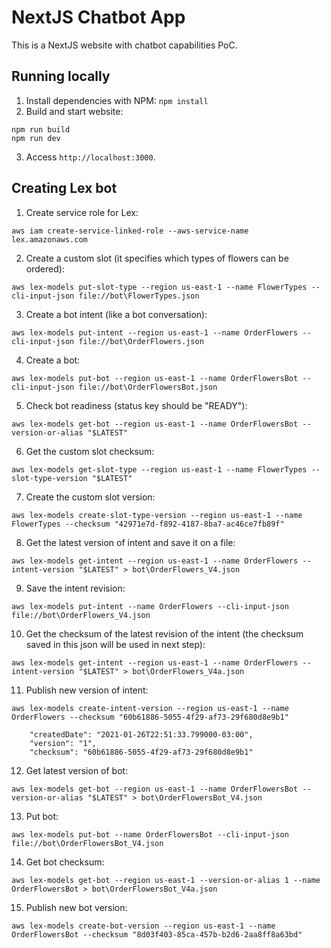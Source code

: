 # NextJS Chatbot App
This is a NextJS website with chatbot capabilities PoC.

## Running locally
1. Install dependencies with NPM: `npm install`
2. Build and start website:
```
npm run build
npm run dev
```
3. Access `http://localhost:3000`.

## Creating Lex bot
1. Create service role for Lex:
```
aws iam create-service-linked-role --aws-service-name lex.amazonaws.com
```
2. Create a custom slot (it specifies which types of flowers can be ordered):
```
aws lex-models put-slot-type --region us-east-1 --name FlowerTypes --cli-input-json file://bot\FlowerTypes.json
```
3. Create a bot intent (like a bot conversation):
```
aws lex-models put-intent --region us-east-1 --name OrderFlowers --cli-input-json file://bot\OrderFlowers.json
```
4. Create a bot:
```
aws lex-models put-bot --region us-east-1 --name OrderFlowersBot --cli-input-json file://bot\OrderFlowersBot.json
```
5. Check bot readiness (status key should be "READY"):
```
aws lex-models get-bot --region us-east-1 --name OrderFlowersBot --version-or-alias "$LATEST"
```
6. Get the custom slot checksum:
```
aws lex-models get-slot-type --region us-east-1 --name FlowerTypes --slot-type-version "$LATEST"
```
7. Create the custom slot version:
```
aws lex-models create-slot-type-version --region us-east-1 --name FlowerTypes --checksum "42971e7d-f892-4187-8ba7-ac46ce7fb89f"
```
8. Get the latest version of intent and save it on a file:
```
aws lex-models get-intent --region us-east-1 --name OrderFlowers --intent-version "$LATEST" > bot\OrderFlowers_V4.json
```
9. Save the intent revision:
```
aws lex-models put-intent --name OrderFlowers --cli-input-json file://bot\OrderFlowers_V4.json
```
10. Get the checksum of the latest revision of the intent (the checksum saved in this json will be used in next step):
```
aws lex-models get-intent --region us-east-1 --name OrderFlowers --intent-version "$LATEST" > bot\OrderFlowers_V4a.json
```
11. Publish new version of intent:
```
aws lex-models create-intent-version --region us-east-1 --name OrderFlowers --checksum "60b61886-5055-4f29-af73-29f680d8e9b1"

    "createdDate": "2021-01-26T22:51:33.799000-03:00",
    "version": "1",
    "checksum": "60b61886-5055-4f29-af73-29f680d8e9b1"
```
12. Get latest version of bot:
```
aws lex-models get-bot --region us-east-1 --name OrderFlowersBot --version-or-alias "$LATEST" > bot\OrderFlowersBot_V4.json
```
13. Put bot:
```
aws lex-models put-bot --name OrderFlowersBot --cli-input-json file://bot\OrderFlowersBot_V4.json
```
14. Get bot checksum:
```
aws lex-models get-bot --region us-east-1 --version-or-alias 1 --name OrderFlowersBot > bot\OrderFlowersBot_V4a.json
```
15. Publish new bot version:
```
aws lex-models create-bot-version --region us-east-1 --name OrderFlowersBot --checksum "8d03f403-85ca-457b-b2d6-2aa8ff8a63bd"
```
